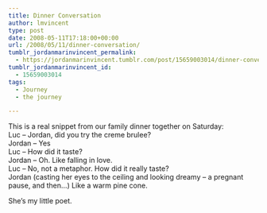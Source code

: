 ```yaml
---
title: Dinner Conversation
author: lmvincent
type: post
date: 2008-05-11T17:18:00+00:00
url: /2008/05/11/dinner-conversation/
tumblr_jordanmarinvincent_permalink:
  - https://jordanmarinvincent.tumblr.com/post/15659003014/dinner-conversation
tumblr_jordanmarinvincent_id:
  - 15659003014
tags:
  - Journey
  - the journey

---
```

This is a real snippet from our family dinner together on Saturday:  
Luc &ndash; Jordan, did you try the creme brulee?  
Jordan &ndash; Yes  
Luc &ndash; How did it taste?  
Jordan &ndash; Oh. Like falling in love.  
Luc &ndash; No, not a metaphor. How did it really taste?  
Jordan (casting her eyes to the ceiling and looking dreamy &ndash; a pregnant pause, and then&hellip;) Like a warm pine cone.

She&rsquo;s my little poet.

<div class="blogger-post-footer">
  <img loading="lazy" width="1" height="1" src="https://blogger.googleusercontent.com/tracker/9039099668816362935-2688767141155843655?l=jordansjourney2.blogspot.com" alt="" />
</div>